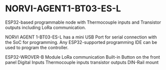 # NORVI-AGENT1-BT03-ES-L
ESP32-based programmable node with Thermocouple inputs and Transistor outputs including LoRa communication.

NORVI AGENT 1-BT03-ES-L has a mini USB Port for serial connection with the SoC for programming. 
Any ESP32-supported programming IDE can be used to program the controller.

ESP32-WROVER-B Module
LoRa communication
Built-in Button on the front panel
Digital Inputs
Thermocouple inputs
transistor outputs
DIN-Rail mount
